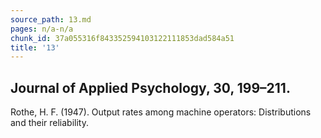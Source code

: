 ```yaml
---
source_path: 13.md
pages: n/a-n/a
chunk_id: 37a055316f843352594103122111853dad584a51
title: '13'
---
```

## Journal of Applied Psychology, 30, 199–211.

Rothe, H. F. (1947). Output rates among machine operators: Distributions and their reliability.
